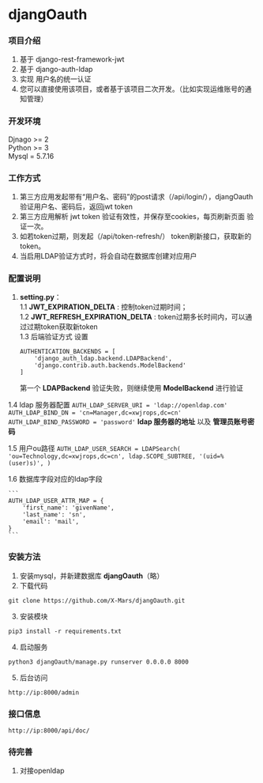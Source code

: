 # djangOauth

### 项目介绍

1. 基于 django-rest-framework-jwt 
2. 基于 django-auth-ldap
3. 实现 用户名的统一认证
4. 您可以直接使用该项目，或者基于该项目二次开发。（比如实现运维账号的通知管理）

### 开发环境

Djnago >= 2    
Python >= 3     
Mysql = 5.7.16    

### 工作方式

1. 第三方应用发起带有“用户名、密码”的post请求（/api/login/），djangOauth 验证用户名、密码后，返回jwt token
2. 第三方应用解析 jwt token 验证有效性，并保存至cookies，每页刷新页面 验证一次。
3. 如若token过期，则发起（/api/token-refresh/） token刷新接口，获取新的token。
4. 当启用LDAP验证方式时，将会自动在数据库创建对应用户


### 配置说明

1. **setting.py**：     
1.1 **JWT_EXPIRATION_DELTA** : 控制token过期时间；     
1.2 **JWT_REFRESH_EXPIRATION_DELTA** : token过期多长时间内，可以通过过期token获取新token    
1.3 后端验证方式 设置
	```
	AUTHENTICATION_BACKENDS = [
	    'django_auth_ldap.backend.LDAPBackend',
	    'django.contrib.auth.backends.ModelBackend'
	]
	```
	第一个 **LDAPBackend** 验证失败，则继续使用 **ModelBackend** 进行验证

1.4 ldap 服务器配置
	```
	AUTH_LDAP_SERVER_URI = 'ldap://openldap.com'
	AUTH_LDAP_BIND_DN = 'cn=Manager,dc=xwjrops,dc=cn'
	AUTH_LDAP_BIND_PASSWORD = 'password'
	```
	**ldap 服务器的地址** 以及 **管理员账号密码**

1.5 用户ou路径
	```
	AUTH_LDAP_USER_SEARCH = LDAPSearch(
	    'ou=Technology,dc=xwjrops,dc=cn',
	    ldap.SCOPE_SUBTREE,
	    '(uid=%(user)s)',
	)
	```

1.6 数据库字段对应的ldap字段

	```
	AUTH_LDAP_USER_ATTR_MAP = {
	    'first_name': 'givenName',
	    'last_name': 'sn',
	    'email': 'mail',
	}
	```

### 安装方法

1. 安装mysql，并新建数据库 **djangOauth**（略）
2. 下载代码
```shell
git clone https://github.com/X-Mars/djangOauth.git
```
3. 安装模块
```shell
pip3 install -r requirements.txt
```
4. 启动服务
```shell
python3 djangOauth/manage.py runserver 0.0.0.0 8000
```
5. 后台访问
```url
http://ip:8000/admin
```

### 接口信息

```url
http://ip:8000/api/doc/
```

### 待完善
1. 对接openldap
